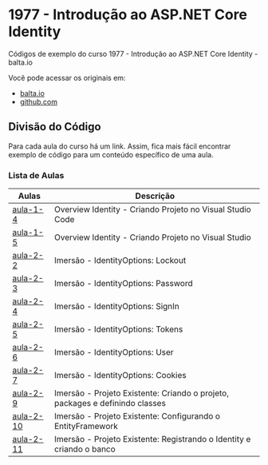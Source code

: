 # 1977 - Introdução ao ASP.NET Core Identity

Códigos de exemplo do curso 1977 - Introdução ao ASP.NET Core Identity - balta.io

Você pode acessar os originais em:

- [balta.io](https://balta.io/)
- [github.com](https://github.com/balta-io/1977)

## Divisão do Código

Para cada aula do curso há um link. Assim, fica mais fácil encontrar exemplo de código para um conteúdo específico de uma aula.

### Lista de Aulas

| Aulas                                                                                   | Descrição                                                                    |
| --------------------------------------------------------------------------------------- | ---------------------------------------------------------------------------- |
| [aula-1-4](../../tree/278de57adea8c9aa9d6333d6068818e2cb519be7/OverviewIdentity)        | Overview Identity - Criando Projeto no Visual Studio Code                    |
| [aula-1-5](../../tree/12902bc3030ffe516fef971af79de864dc946b27/Id.Overview.Mvc.Vstudio) | Overview Identity - Criando Projeto no Visual Studio                         |
| [aula-2-2](Id.Overview.Mvc.Vstudio/Startup.cs#L66-L69)                                  | Imersão - IdentityOptions: Lockout                                           |
| [aula-2-3](Id.Overview.Mvc.Vstudio/Startup.cs#L71-L77)                                  | Imersão - IdentityOptions: Password                                          |
| [aula-2-4](Id.Overview.Mvc.Vstudio/Startup.cs#L61-L64)                                  | Imersão - IdentityOptions: SignIn                                            |
| [aula-2-5](Id.Overview.Mvc.Vstudio/Startup.cs#L79-L85)                                  | Imersão - IdentityOptions: Tokens                                            |
| [aula-2-6](Id.Overview.Mvc.Vstudio/Startup.cs#L87-L89)                                  | Imersão - IdentityOptions: User                                              |
| [aula-2-7](Id.Overview.Mvc.Vstudio/Startup.cs#L94-L117)                                 | Imersão - IdentityOptions: Cookies                                           |
| [aula-2-9](../../commit/97570ad)                                                        | Imersão - Projeto Existente: Criando o projeto, packages e definindo classes |
| [aula-2-10](../../commit/ec57665)                                                       | Imersão - Projeto Existente: Configurando o EntityFramework                  |
| [aula-2-11](../../commit/3d3b6a4)                                                       | Imersão - Projeto Existente: Registrando o Identity e criando o banco        |
